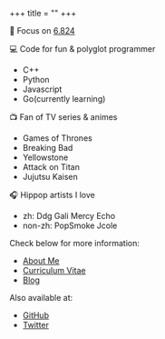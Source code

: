 +++
title = "" 
+++

🎯 Focus on [6.824](https://github.com/Zhytou/Mit-6.824-Labs)

💻 Code for fun & polyglot programmer

+ C++
+ Python
+ Javascript
+ Go(currently learning)

📺 Fan of TV series & animes

+ Games of Thrones
+ Breaking Bad
+ Yellowstone
+ Attack on Titan
+ Jujutsu Kaisen

🎧 Hippop artists I love

+ zh: Ddg Gali Mercy Echo
+ non-zh: PopSmoke Jcole

Check below for more information:

+ [About Me](/about)
+ [Curriculum Vitae](https://github.com/Zhytou/Zhytou/CV.pdf)
+ [Blog](/post)

Also available at:

+ [GitHub](https://github.com/Zhytou)
+ [Twitter](https://twitter.com/_ZhoY_)
